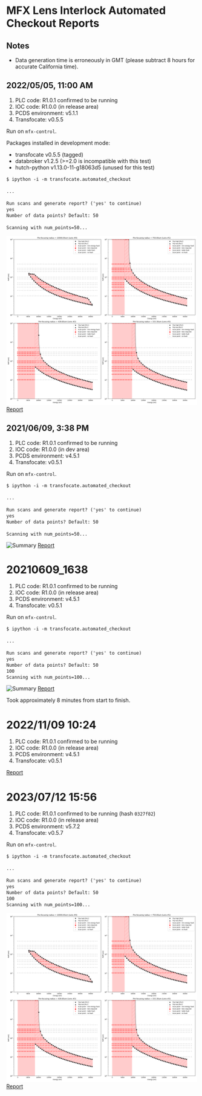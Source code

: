 MFX Lens Interlock Automated Checkout Reports
=============================================

Notes
-----

* Data generation time is erroneously in GMT (please subtract 8 hours for accurate California time).

2022/05/05, 11:00 AM
--------------------

1. PLC code: R1.0.1 confirmed to be running
2. IOC code: R1.0.0 (in release area)
3. PCDS environment: v5.1.1
4. Transfocate: v0.5.5

Run on ``mfx-control``.

Packages installed in development mode:
* transfocate v0.5.5 (tagged)
* databroker v1.2.5 (>=2.0 is incompatible with this test)
* hutch-python v1.13.0-11-g18063d5 (unused for this test)

```
$ ipython -i -m transfocate.automated_checkout

...

Run scans and generate report? ('yes' to continue)
yes
Number of data points? Default: 50

Scanning with num_points=50...
```

![Summary](data/20220505_1111/summary.png)
[Report](report_20220505_1111.pdf)


2021/06/09, 3:38 PM
-------------------

1. PLC code: R1.0.1 confirmed to be running
2. IOC code: R1.0.0 (in dev area)
3. PCDS environment: v4.5.1
4. Transfocate: v0.5.1

Run on ``mfx-control``.

```
$ ipython -i -m transfocate.automated_checkout

...

Run scans and generate report? ('yes' to continue)
yes
Number of data points? Default: 50

Scanning with num_points=50...
```

![Summary](data/20210609_1538/summary.png)
[Report](report_20210609_1538.pdf)

20210609_1638
=============

1. PLC code: R1.0.1 confirmed to be running
2. IOC code: R1.0.0 (in release area)
3. PCDS environment: v4.5.1
4. Transfocate: v0.5.1


Run on ``mfx-control``.

```
$ ipython -i -m transfocate.automated_checkout

...

Run scans and generate report? ('yes' to continue)
yes
Number of data points? Default: 50
100
Scanning with num_points=100...
```

![Summary](data/20210609_1638/summary.png)
[Report](report_20210609_1638.pdf)

Took approximately 8 minutes from start to finish.

2022/11/09 10:24
================

1. PLC code: R1.0.1 confirmed to be running
2. IOC code: R1.0.0 (in release area)
3. PCDS environment: v4.5.1
4. Transfocate: v0.5.1

[Report](report_20221109_1024.pdf)

2023/07/12 15:56
================

1. PLC code: R1.0.1 confirmed to be running (hash ``0327f82``)
2. IOC code: R1.0.0 (in release area)
3. PCDS environment: v5.7.2
4. Transfocate: v0.5.7



Run on ``mfx-control``.

```
$ ipython -i -m transfocate.automated_checkout

...

Run scans and generate report? ('yes' to continue)
yes
Number of data points? Default: 50
100
Scanning with num_points=100...
```

![Summary](data/20230712_1556/summary.png)
[Report](report_20230712_1556.pdf)
